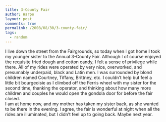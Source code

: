 ```yaml
---
title: 3-County Fair
author: Harpo
layout: post
comments: true
permalink: /2008/08/30/3-county-fair/
tags:
  - random
---
```

I live down the street from the Fairgrounds, so today when I got home I took my younger sister to the Annual 3-County Fair. Although I of course enjoyed the requisite fried dough and cotton candy, I felt a sense of privilege while there. All of my rides were operated by very nice, overworked, and presumably underpaid, black and Latin men. I was surrounded by blond children named Courtney, Tiffany, Brittney, etc. I couldn&#8217;t help but feel a little bit bourgeoisie as I climbed off the Ferris wheel with my sister for the second time, thanking the operator, and thinking about how many more children and couples he would open the gondola door for before the fair closed.  
I am at home now, and my mother has taken my sister back, as she wanted to be there in the evening. I agree, the fair is wonderful at night when all the rides are illuminated, but I didn&#8217;t feel up to going back. Maybe next year.